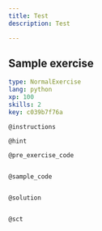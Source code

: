```yaml
---
title: Test
description: Test

---
```

## Sample exercise

```yaml
type: NormalExercise
lang: python
xp: 100
skills: 2
key: c039b7f76a
```


`@instructions`

`@hint`

`@pre_exercise_code`
```{python}

```

`@sample_code`
```{python}

```

`@solution`
```{python}

```

`@sct`
```{python}

```
